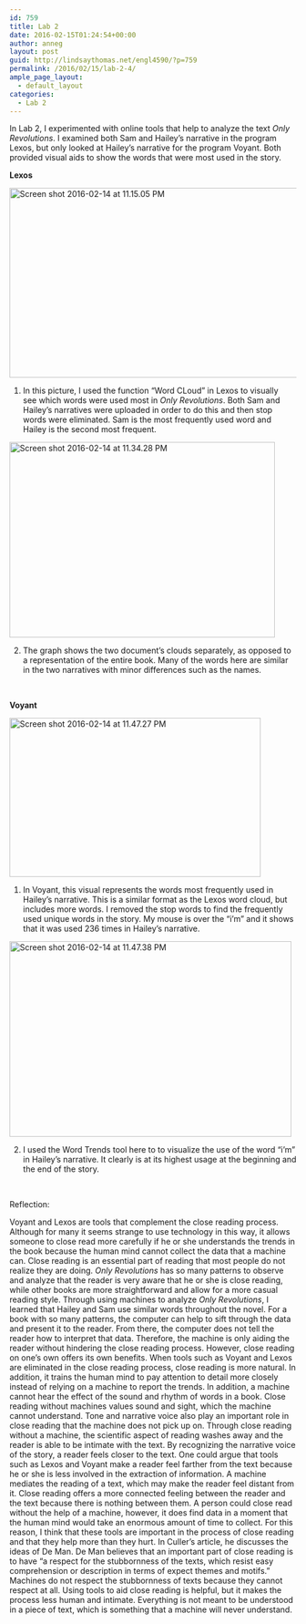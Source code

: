 ```yaml
---
id: 759
title: Lab 2
date: 2016-02-15T01:24:54+00:00
author: anneg
layout: post
guid: http://lindsaythomas.net/engl4590/?p=759
permalink: /2016/02/15/lab-2-4/
ample_page_layout:
  - default_layout
categories:
  - Lab 2
---
```

In Lab 2, I experimented with online tools that help to analyze the text _Only Revolutions_. I examined both Sam and Hailey&#8217;s narrative in the program Lexos, but only looked at Hailey&#8217;s narrative for the program Voyant. Both provided visual aids to show the words that were most used in the story.

**Lexos**

<a href="http://lindsaythomas.net/engl4590/wp-content/uploads/sites/10/2016/02/Screen-shot-2016-02-14-at-11.15.05-PM.png" rel="attachment wp-att-760"><img class="wp-image-760 aligncenter" src="http://lindsaythomas.net/engl4590/wp-content/uploads/sites/10/2016/02/Screen-shot-2016-02-14-at-11.15.05-PM-300x183.png" alt="Screen shot 2016-02-14 at 11.15.05 PM" width="546" height="333" srcset="http://lindsaythomas.net/engl4590/wp-content/uploads/sites/10/2016/02/Screen-shot-2016-02-14-at-11.15.05-PM-300x183.png 300w, http://lindsaythomas.net/engl4590/wp-content/uploads/sites/10/2016/02/Screen-shot-2016-02-14-at-11.15.05-PM-768x468.png 768w, http://lindsaythomas.net/engl4590/wp-content/uploads/sites/10/2016/02/Screen-shot-2016-02-14-at-11.15.05-PM.png 985w" sizes="(max-width: 546px) 100vw, 546px" /></a>

  1. In this picture, I used the function &#8220;Word CLoud&#8221; in Lexos to visually see which words were used most in _Only Revolutions_. Both Sam and Hailey&#8217;s narratives were uploaded in order to do this and then stop words were eliminated. Sam is the most frequently used word and Hailey is the second most frequent.

<a href="http://lindsaythomas.net/engl4590/wp-content/uploads/sites/10/2016/02/Screen-shot-2016-02-14-at-11.34.28-PM.png" rel="attachment wp-att-762"><img class="wp-image-762 aligncenter" src="http://lindsaythomas.net/engl4590/wp-content/uploads/sites/10/2016/02/Screen-shot-2016-02-14-at-11.34.28-PM-300x221.png" alt="Screen shot 2016-02-14 at 11.34.28 PM" width="466" height="343" srcset="http://lindsaythomas.net/engl4590/wp-content/uploads/sites/10/2016/02/Screen-shot-2016-02-14-at-11.34.28-PM-300x221.png 300w, http://lindsaythomas.net/engl4590/wp-content/uploads/sites/10/2016/02/Screen-shot-2016-02-14-at-11.34.28-PM.png 698w" sizes="(max-width: 466px) 100vw, 466px" /></a>

2. The graph shows the two document&#8217;s clouds separately, as opposed to a representation of the entire book. Many of the words here are similar in the two narratives with minor differences such as the names.

&nbsp;

**Voyant**

<a href="http://lindsaythomas.net/engl4590/wp-content/uploads/sites/10/2016/02/Screen-shot-2016-02-14-at-11.47.27-PM.png" rel="attachment wp-att-765"><img class="wp-image-765 aligncenter" src="http://lindsaythomas.net/engl4590/wp-content/uploads/sites/10/2016/02/Screen-shot-2016-02-14-at-11.47.27-PM-300x190.png" alt="Screen shot 2016-02-14 at 11.47.27 PM" width="441" height="279" srcset="http://lindsaythomas.net/engl4590/wp-content/uploads/sites/10/2016/02/Screen-shot-2016-02-14-at-11.47.27-PM-300x190.png 300w, http://lindsaythomas.net/engl4590/wp-content/uploads/sites/10/2016/02/Screen-shot-2016-02-14-at-11.47.27-PM.png 314w" sizes="(max-width: 441px) 100vw, 441px" /></a>

  1. In Voyant, this visual represents the words most frequently used in Hailey&#8217;s narrative. This is a similar format as the Lexos word cloud, but includes more words. I removed the stop words to find the frequently used unique words in the story. My mouse is over the &#8220;i&#8217;m&#8221; and it shows that it was used 236 times in Hailey&#8217;s narrative.

<a href="http://lindsaythomas.net/engl4590/wp-content/uploads/sites/10/2016/02/Screen-shot-2016-02-14-at-11.47.38-PM.png" rel="attachment wp-att-766"><img class="wp-image-766 aligncenter" src="http://lindsaythomas.net/engl4590/wp-content/uploads/sites/10/2016/02/Screen-shot-2016-02-14-at-11.47.38-PM-300x208.png" alt="Screen shot 2016-02-14 at 11.47.38 PM" width="495" height="343" srcset="http://lindsaythomas.net/engl4590/wp-content/uploads/sites/10/2016/02/Screen-shot-2016-02-14-at-11.47.38-PM-300x208.png 300w, http://lindsaythomas.net/engl4590/wp-content/uploads/sites/10/2016/02/Screen-shot-2016-02-14-at-11.47.38-PM.png 753w" sizes="(max-width: 495px) 100vw, 495px" /></a>

2. I used the Word Trends tool here to to visualize the use of the word &#8220;i&#8217;m&#8221; in Hailey&#8217;s narrative. It clearly is at its highest usage at the beginning and the end of the story.

&nbsp;

Reflection:

Voyant and Lexos are tools that complement the close reading process. Although for many it seems strange to use technology in this way, it allows someone to close read more carefully if he or she understands the trends in the book because the human mind cannot collect the data that a machine can. Close reading is an essential part of reading that most people do not realize they are doing. _Only Revolutions_ has so many patterns to observe and analyze that the reader is very aware that he or she is close reading, while other books are more straightforward and allow for a more casual reading style. Through using machines to analyze _Only Revolutions_, I learned that Hailey and Sam use similar words throughout the novel. For a book with so many patterns, the computer can help to sift through the data and present it to the reader. From there, the computer does not tell the reader how to interpret that data. Therefore, the machine is only aiding the reader without hindering the close reading process. However, close reading on one’s own offers its own benefits. When tools such as Voyant and Lexos are eliminated in the close reading process, close reading is more natural. In addition, it trains the human mind to pay attention to detail more closely instead of relying on a machine to report the trends. In addition, a machine cannot hear the effect of the sound and rhythm of words in a book. Close reading without machines values sound and sight, which the machine cannot understand. Tone and narrative voice also play an important role in close reading that the machine does not pick up on. Through close reading without a machine, the scientific aspect of reading washes away and the reader is able to be intimate with the text. By recognizing the narrative voice of the story, a reader feels closer to the text. One could argue that tools such as Lexos and Voyant make a reader feel farther from the text because he or she is less involved in the extraction of information. A machine mediates the reading of a text, which may make the reader feel distant from it. Close reading offers a more connected feeling between the reader and the text because there is nothing between them. A person could close read without the help of a machine, however, it does find data in a moment that the human mind would take an enormous amount of time to collect. For this reason, I think that these tools are important in the process of close reading and that they help more than they hurt. In Culler&#8217;s article, he discusses the ideas of De Man. De Man believes that an important part of close reading is to have &#8220;a respect for the stubbornness of the texts, which resist easy comprehension or description in terms of expect themes and motifs.&#8221; Machines do not respect the stubbornness of texts because they cannot respect at all. Using tools to aid close reading is helpful, but it makes the process less human and intimate. Everything is not meant to be understood in a piece of text, which is something that a machine will never understand.